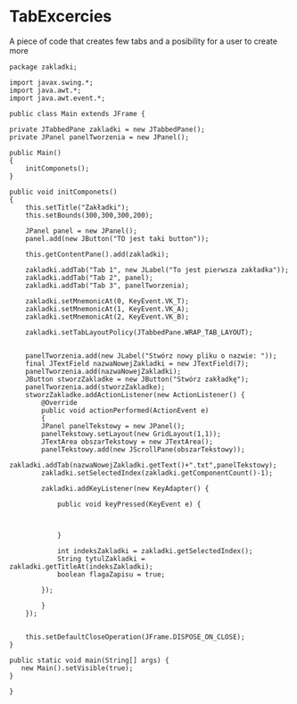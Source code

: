 # TabExcercies
A piece of code that creates few tabs and a posibility for a user to create more

    package zakladki;

    import javax.swing.*;
    import java.awt.*;
    import java.awt.event.*;

    public class Main extends JFrame {
    
    private JTabbedPane zakladki = new JTabbedPane();
    private JPanel panelTworzenia = new JPanel();

    public Main()
    {
        initComponets();
    }
    
    public void initComponets()
    {
        this.setTitle("Zakładki");
        this.setBounds(300,300,300,200);
        
        JPanel panel = new JPanel();
        panel.add(new JButton("TO jest taki button"));
        
        this.getContentPane().add(zakladki);
        
        zakladki.addTab("Tab 1", new JLabel("To jest pierwsza zakładka"));
        zakladki.addTab("Tab 2", panel);
        zakladki.addTab("Tab 3", panelTworzenia);
        
        zakladki.setMnemonicAt(0, KeyEvent.VK_T);
        zakladki.setMnemonicAt(1, KeyEvent.VK_A);
        zakladki.setMnemonicAt(2, KeyEvent.VK_B);
        
        zakladki.setTabLayoutPolicy(JTabbedPane.WRAP_TAB_LAYOUT);
        
        
        panelTworzenia.add(new JLabel("Stwórz nowy pliku o nazwie: "));
        final JTextField nazwaNowejZakladki = new JTextField(7);
        panelTworzenia.add(nazwaNowejZakladki);
        JButton stworzZakladke = new JButton("Stwórz zakładkę");
        panelTworzenia.add(stworzZakladke);
        stworzZakladke.addActionListener(new ActionListener() {
            @Override
            public void actionPerformed(ActionEvent e) 
            { 
            JPanel panelTekstowy = new JPanel();
            panelTekstowy.setLayout(new GridLayout(1,1));
            JTextArea obszarTekstowy = new JTextArea();
            panelTekstowy.add(new JScrollPane(obszarTekstowy));
            zakladki.addTab(nazwaNowejZakladki.getText()+".txt",panelTekstowy);    
            zakladki.setSelectedIndex(zakladki.getComponentCount()-1);
            
            zakladki.addKeyListener(new KeyAdapter() {
                
                public void keyPressed(KeyEvent e) {

                    
                    
                }
                
                int indeksZakladki = zakladki.getSelectedIndex();
                String tytulZakladki = zakladki.getTitleAt(indeksZakladki);
                boolean flagaZapisu = true;
                
            });
                
            }
        });
        
        
        this.setDefaultCloseOperation(JFrame.DISPOSE_ON_CLOSE);
    }
    
    public static void main(String[] args) {
       new Main().setVisible(true);
    }
    
    }

